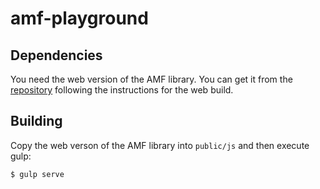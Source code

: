 # amf-playground

## Dependencies

You need the web version of the AMF library. You can get it from the [repository](https://github.com/raml-org/api-modeling-framework) following the instructions for the web build.

## Building

Copy the web verson of the AMF library into ``public/js`` and then execute gulp:

``` bash
$ gulp serve
```
